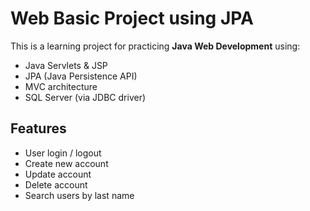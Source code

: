 # Web Basic Project using JPA

This is a learning project for practicing **Java Web Development** using:
- Java Servlets & JSP
- JPA (Java Persistence API)
- MVC architecture
- SQL Server (via JDBC driver)

## Features
- User login / logout
- Create new account
- Update account
- Delete account
- Search users by last name

